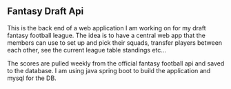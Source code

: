 ## Fantasy Draft Api
This is the back end of a web application I am working on for my draft fantasy football league.
The idea is to have a central web app that the members can use to set up and pick their squads,
transfer players between each other, see the current league table standings etc...

The scores are pulled weekly from the official fantasy football api and saved to the database.
I am using java spring boot to build the application and mysql for the DB.
